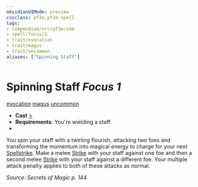 ```yaml
---
obsidianUIMode: preview
cssclass: pf2e,pf2e-spell
tags:
- compendium/src/pf2e/som
- spell/focus/1
- trait/evocation
- trait/magus
- trait/uncommon
aliases: ["Spinning Staff"]
---
```

# Spinning Staff *Focus 1*   
[evocation](evocation.md "Evocation School Trait")  [magus](Reference/Rules/Traits/magus-som.md "Magus Class Trait")  [uncommon](uncommon.md "Uncommon Rarity Trait")  

- **Cast** [>](chapter-9-playing-the-game.md#Actions "Single Action") 
- **Requirements**: You're wielding a staff.
- 

You spin your staff with a twirling flourish, attacking two foes and transforming the momentum into magical energy to charge for your next [Spellstrike](spellstrike-som.md). Make a melee [Strike](strike.md) with your staff against one foe and then a second melee [Strike](strike.md) with your staff against a different foe. Your multiple attack penalty applies to both of these attacks as normal.

*Source: Secrets of Magic p. 144*